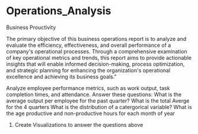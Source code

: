 # Operations_Analysis
Business Prouctivity

The primary objective of this business operations report is to analyze and evaluate the efficiency, effectiveness, and overall performance of a company's operational processes. Through a comprehensive examination of key operational metrics and trends, this report aims to provide actionable insights that will enable informed decision-making, process optimization, and strategic planning for enhancing the organization's operational excellence and achieving its business goals."

Analyze employee performance metrics, such as work output, task completion times, and attendance.
  Answer these questions:
    What is the average output per employee for the past quarter? 
    What is the total Averge for the 4 quarters
    What is the distribution of a catergorical variable?
    What is the age productive and non-productive hours for each month of year


1. Create Visualizations to answer the questions above
